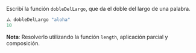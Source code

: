 Escribí la función `dobleDelLargo`, que da el doble del largo de una palabra.

```haskell
ム dobleDelLargo "aloha"
10
```

**Nota**: Resolverlo utilizando la función `length`, aplicación parcial y composición.
